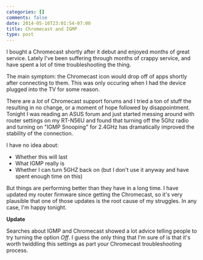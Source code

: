 ```yaml
---
categories: []
comments: false
date: 2014-05-16T23:01:54-07:00
title: Chromecast and IGMP
type: post
---
```


I bought a Chromecast shortly after it debut and enjoyed months of great service. Lately I've been
suffering through months of crappy service, and have spent a lot of time troubleshooting the thing.

The main symptom: the Chromecast icon would drop off of apps shortly after connecting to them. This
was only occuring when I had the device plugged into the TV for some reason.

There are a *lot* of Chromecast support forums and I tried a ton of stuff the resulting in no change,
or a moment of hope followed by disappointment. Tonight I was reading an ASUS forum and just started
messing around with router settings on my RT-N56U and found that turning off the 5Ghz radio and turning
on "IGMP Snooping" for 2.4GHz has dramatically improved the stability of the connection.

I have no idea about:

* Whether this will last
* What IGMP really is
* Whether I can turn 5GHZ back on (but I don't use it anyway and have spent enough time on this)

But things are performing better than they have in a long time. I have updated my router firmware
since getting the Chromecast, so it's very plausible that one of those updates is the root cause of
my struggles. In any case, I'm happy tonight.

__Update__

Searches about IGMP and Chromecast showed a lot advice telling people to try turning the option
*Off*.  I guess the only thing that I'm sure of is that it's worth twiddling this settings as part
your Chromecast troubleshooting process.
